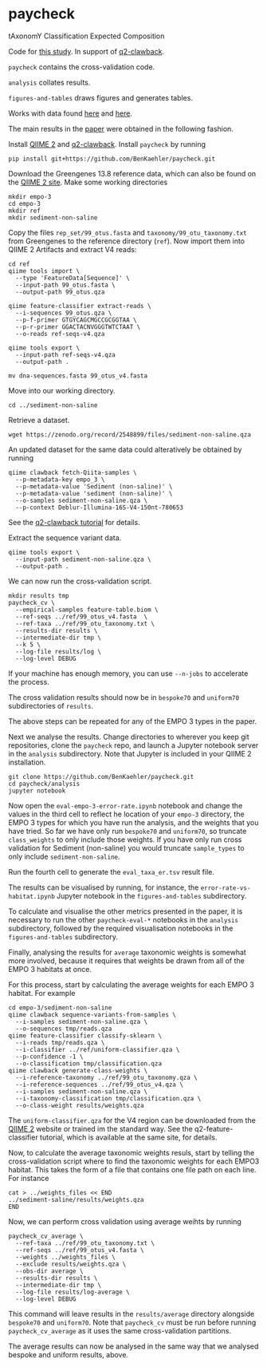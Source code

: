 # paycheck
tAxonomY Classification Expected Composition

Code for [this study](https://doi.org/10.1101/406611). In support of [q2-clawback](https://library.qiime2.org/plugins/q2-clawback).

`paycheck` contains the cross-validation code.

`analysis` collates results.

`figures-and-tables` draws figures and generates tables.

Works with data found [here](https://doi.org/10.5281/zenodo.2548899) and [here](https://doi.org/10.5281/zenodo.2549777).

The main results in the [paper](https://doi.org/10.1101/406611) were obtained in the following fashion.

Install [QIIME 2](https://qiime2.org) and [q2-clawback](https://library.qiime2.org/plugins/q2-clawback). Install `paycheck` by running
```
pip install git+https://github.com/BenKaehler/paycheck.git
```
Download the Greengenes 13.8 reference data, which can also be found on the [QIIME 2 site](https://qiime2.org).
Make some working directories
```
mkdir empo-3
cd empo-3
mkdir ref
mkdir sediment-non-saline
```
Copy the files `rep_set/99_otus.fasta` and `taxonomy/99_otu_taxonomy.txt` from Greengenes to the reference directory (`ref`). Now import them into QIIME 2 Artifacts and extract V4 reads:
```
cd ref
qiime tools import \
  --type 'FeatureData[Sequence]' \
  --input-path 99_otus.fasta \
  --output-path 99_otus.qza

qiime feature-classifier extract-reads \
  --i-sequences 99_otus.qza \
  --p-f-primer GTGYCAGCMGCCGCGGTAA \
  --p-r-primer GGACTACNVGGGTWTCTAAT \
  --o-reads ref-seqs-v4.qza

qiime tools export \
  --input-path ref-seqs-v4.qza
  --output-path .

mv dna-sequences.fasta 99_otus_v4.fasta
```
Move into our working directory.
```
cd ../sediment-non-saline
```
Retrieve a dataset.
```
wget https://zenodo.org/record/2548899/files/sediment-non-saline.qza
```
An updated dataset for the same data could alteratively be obtained by running
```
qiime clawback fetch-Qiita-samples \
  --p-metadata-key empo_3 \
  --p-metadata-value 'Sediment (non-saline)' \
  --p-metadata-value 'sediment (non-saline)' \
  --o-samples sediment-non-saline.qza \
  --p-context Deblur-Illumina-16S-V4-150nt-780653
```
See the [q2-clawback tutorial](https://forum.qiime2.org/t/using-q2-clawback-to-assemble-taxonomic-weights/5859) for details.

Extract the sequence variant data.
```
qiime tools export \
  --input-path sediment-non-saline.qza \
  --output-path .
```
We can now run the cross-validation script.
```
mkdir results tmp
paycheck_cv \
  --empirical-samples feature-table.biom \
  --ref-seqs ../ref/99_otus_v4.fasta  \
  --ref-taxa ../ref/99_otu_taxonomy.txt \
  --results-dir results \
  --intermediate-dir tmp \
  --k 5 \
  --log-file results/log \
  --log-level DEBUG
```
If your machine has enough memory, you can use `--n-jobs` to accelerate the process. 

The cross validation results should now be in `bespoke70` and `uniform70` subdirectories of `results`.

The above steps can be repeated for any of the EMPO 3 types in the paper.

Next we analyse the results. Change directories to wherever you keep git repositories, clone the `paycheck` repo, and launch a Jupyter notebook server in the `analysis` subdirectory. Note that Jupyter is included in your QIIME 2 installation.
```
git clone https://github.com/BenKaehler/paycheck.git
cd paycheck/analysis
jupyter notebook
```
Now open the `eval-empo-3-error-rate.ipynb` notebook and change the values in the third cell to reflect he location of your `empo-3` directory, the EMPO 3 types for which you have run the analysis, and the weights that you have tried. So far we have only run `bespoke70` and `uniform70`, so truncate `class_weights` to only include those weights. If you have only run cross validation for Sediment (non-saline) you would truncate `sample_types` to only include `sediment-non-saline`.

Run the fourth cell to generate the `eval_taxa_er.tsv` result file.

The results can be visualised by running, for instance, the `error-rate-vs-habitat.ipynb` Jupyter notebook in the `figures-and-tables` subdirectory.

To calculate and visualise the other metrics presented in the paper, it is necessary to run the other `paycheck-eval-*` notebooks in the `analysis` subdirectory, followed by the required visualisation notebooks in the `figures-and-tables` subdirectory.

Finally, analysing the results for `average` taxonomic weights is somewhat more involved, because it requires that weights be drawn from all of the EMPO 3 habitats at once.

For this process, start by calculating the average weights for each EMPO 3 habitat. For example
```
cd empo-3/sediment-non-saline
qiime clawback sequence-variants-from-samples \
  --i-samples sediment-non-saline.qza \
  --o-sequences tmp/reads.qza
qiime feature-classifier classify-sklearn \
  --i-reads tmp/reads.qza \
  --i-classifier ../ref/uniform-classifier.qza \
  --p-confidence -1 \
  --o-classification tmp/classification.qza
qiime clawback generate-class-weights \
  --i-reference-taxonomy ../ref/99_otu_taxonomy.qza \
  --i-reference-sequences ../ref/99_otus_v4.qza \
  --i-samples sediment-non-saline.qza \
  --i-taxonomy-classification tmp/classification.qza \
  --o-class-weight results/weights.qza
```
The `uniform-classifier.qza` for the V4 region can be downloaded from the [QIIME 2](https://qiime2.org) website or trained im the standard way. See the q2-feature-classifier tutorial, which is available at the same site, for details.

Now, to calculate the average taxonomic weights resuls, start by telling the cross-validation script where to find the taxonomic weights for each EMPO3 habitat. This takes the form of a file that contains one file path on each line. For instance
```
cat > ../weights_files << END
../sediment-saline/results/weights.qza
END
```
Now, we can perform cross validation using average weihts by running
```
paycheck_cv_average \
  --ref-taxa ../ref/99_otu_taxonomy.txt \
  --ref-seqs ../ref/99_otus_v4.fasta \
  --weights ../weights_files \
  --exclude results/weights.qza \
  --obs-dir average \
  --results-dir results \
  --intermediate-dir tmp \
  --log-file results/log-average \
  --log-level DEBUG
```
This command will leave results in the `results/average` directory alongside `bespoke70` and `uniform70`. Note that `paycheck_cv` must be run before running `paycheck_cv_average` as it uses the same cross-validation partitions.

The average results can now be analysed in the same way that we analysed bespoke and uniform results, above.



